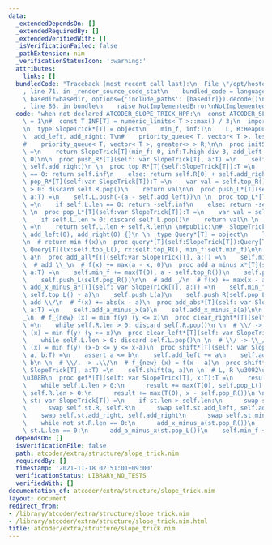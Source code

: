 ```yaml
---
data:
  _extendedDependsOn: []
  _extendedRequiredBy: []
  _extendedVerifiedWith: []
  _isVerificationFailed: false
  _pathExtension: nim
  _verificationStatusIcon: ':warning:'
  attributes:
    links: []
  bundledCode: "Traceback (most recent call last):\n  File \"/opt/hostedtoolcache/Python/3.10.6/x64/lib/python3.10/site-packages/onlinejudge_verify/documentation/build.py\"\
    , line 71, in _render_source_code_stat\n    bundled_code = language.bundle(stat.path,\
    \ basedir=basedir, options={'include_paths': [basedir]}).decode()\n  File \"/opt/hostedtoolcache/Python/3.10.6/x64/lib/python3.10/site-packages/onlinejudge_verify/languages/nim.py\"\
    , line 86, in bundle\n    raise NotImplementedError\nNotImplementedError\n"
  code: "when not declared ATCODER_SLOPE_TRICK_HPP:\n  const ATCODER_SLOPE_TRICK_HPP*\
    \ = 1\n#  const T INF[T] = numeric_limits< T >::max() / 3;\n  import heapqueue\n\
    \n  type SlopeTrick*[T] = object\n    min_f, inf:T\n    L, R:HeapQueue[T]\n  \
    \  add_left, add_right: T\n#    priority_queue< T, vector< T >, less<> > L;\n\
    #    priority_queue< T, vector< T >, greater<> > R;\n\n  proc initSlopeTrick*[T]():SlopeTrick[T]\
    \ =\n    return SlopeTrick[T](min_f: 0, inf:T.high div 3, add_left: 0, add_right:\
    \ 0)\n\n  proc push_R*[T](self: var SlopeTrick[T], a:T) =\n    self.R.push(a -\
    \ self.add_right)\n \n  proc top_R*[T](self:SlopeTrick[T]):T =\n    if self.R.len\
    \ == 0: return self.inf\n    else: return self.R[0] + self.add_right\n \n  proc\
    \ pop_R*[T](self:var SlopeTrick[T]):T =\n    var val = self.top_R()\n    if self.R.len\
    \ > 0: discard self.R.pop()\n    return val\n\n  proc push_L*[T](self:var SlopeTrick[T],\
    \ a:T) =\n    self.L.push(-(a - self.add_left))\n \n  proc top_L*[T](self: SlopeTrick[T]):T\
    \ =\n    if self.L.len == 0: return -self.inf\n    else: return -self.L[0] + self.add_left\n\
    \ \n  proc pop_L*[T](self:var SlopeTrick[T]):T =\n    var val = self.top_L()\n\
    \    if self.L.len > 0: discard self.L.pop()\n    return val\n \n  proc len*[T](self:SlopeTrick[T]):int\
    \ =\n    return self.L.len + self.R.len\n \n#public:\n#  SlopeTrick() : min_f(0),\
    \ add_left(0), add_right(0) {}\n \n  type Query*[T] = object\n    lx*, rx*, min_f*:T\n\
    \n  # return min f(x)\n  proc query*[T](self:SlopeTrick[T]):Query[T] =\n    return\
    \ Query[T](lx:self.top_L(), rx:self.top_R(), min_f:self.min_f)\n\n  # f(x) +=\
    \ a\n  proc add_all*[T](self:var SlopeTrick[T], a:T) =\n    self.min_f += a\n\n\
    \  # add \\_\n  # f(x) += max(a - x, 0)\n  proc add_a_minus_x*[T](self: var SlopeTrick[T],\
    \ a:T) =\n    self.min_f += max(T(0), a - self.top_R())\n    self.push_R(a)\n\
    \    self.push_L(self.pop_R())\n\n  # add _/\n  # f(x) += max(x - a, 0)\n  proc\
    \ add_x_minus_a*[T](self: var SlopeTrick[T], a:T) =\n    self.min_f += max(T(0),\
    \ self.top_L() - a)\n    self.push_L(a)\n    self.push_R(self.pop_L())\n\n  #\
    \ add \\/\n  # f(x) += abs(x - a)\n  proc add_abs*[T](self: var SlopeTrick[T],\
    \ a:T) =\n    self.add_a_minus_x(a)\n    self.add_x_minus_a(a)\n\n  # \\/ -> \\\
    _\n  # f_{new} (x) = min f(y) (y <= x)\n  proc clear_right*[T](self: var SlopeTrick[T])\
    \ =\n    while self.R.len > 0: discard self.R.pop()\n \n  # \\/ -> _/\n  # f_{new}\
    \ (x) = min f(y) (y >= x)\n  proc clear_left*[T](self: var SlopeTrick[T]) =\n\
    \    while self.L.len > 0: discard self.L.pop()\n \n  # \\/ -> \\_/\n  # f_{new}\
    \ (x) = min f(y) (x-b <= y <= x-a)\n  proc shift*[T](self: var SlopeTrick[T],\
    \ a, b:T) =\n    assert a <= b\n    self.add_left += a\n    self.add_right +=\
    \ b\n \n  # \\/. -> .\\/\n  # f_{new} (x) = f(x - a)\n  proc shift*[T](self: var\
    \ SlopeTrick[T], a:T) =\n    self.shift(a, a)\n \n  # L, R \u3092\u7834\u58CA\u3059\
    \u308B\n  proc get*[T](self: var SlopeTrick[T], x:T):T =\n    result = self.min_f\n\
    \    while self.L.len > 0:\n      result += max(T(0), self.pop_L() - x)\n    while\
    \ self.R.len > 0:\n      result += max(T(0), x - self.pop_R())\n \n  proc merge*[T](self,\
    \ st: var SlopeTrick[T]) =\n    if st.len > self.len:\n      swap self.st.L, self.L\n\
    \      swap self.st.R, self.R\n      swap self.st.add_left, self.add_left\n  \
    \    swap self.st.add_right, self.add_right\n      swap self.st.min_f, self.min_f\n\
    \    while not st.R.len == 0:\n      add_x_minus_a(st.pop_R())\n    while not\
    \ st.L.len == 0:\n      add_a_minus_x(st.pop_L())\n    self.min_f += st.min_f\n"
  dependsOn: []
  isVerificationFile: false
  path: atcoder/extra/structure/slope_trick.nim
  requiredBy: []
  timestamp: '2021-11-18 02:51:01+09:00'
  verificationStatus: LIBRARY_NO_TESTS
  verifiedWith: []
documentation_of: atcoder/extra/structure/slope_trick.nim
layout: document
redirect_from:
- /library/atcoder/extra/structure/slope_trick.nim
- /library/atcoder/extra/structure/slope_trick.nim.html
title: atcoder/extra/structure/slope_trick.nim
---
```

